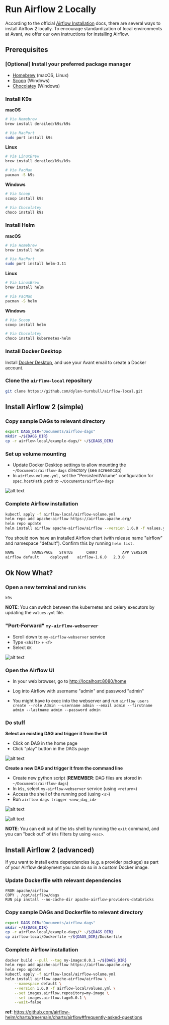 # Run Airflow 2 Locally

According to the official [Airflow Installation](https://airflow.apache.org/docs/apache-airflow/stable/installation/index.html#) docs, there are several ways to install Airflow 2 locally. To encourage standardization of local environments at Avant, we offer our own instructions for installing Airflow.

## Prerequisites

### \[Optional\] Install your preferred package manager

- [Homebrew](https://brew.sh/) (macOS, Linux)
- [Scoop](https://scoop.sh/) (Windows)
- [Chocolatey](https://chocolatey.org/install) (Windows)

### Install K9s

**macOS**

```bash
# Via Homebrew
brew install derailed/k9s/k9s

# Via MacPort
sudo port install k9s
```

**Linux**

```bash
# Via LinuxBrew
brew install derailed/k9s/k9s

# Via PacMan
pacman -S k9s
```

**Windows**

```bash
# Via Scoop
scoop install k9s

# Via Chocolatey
choco install k9s
```

### Install Helm

**macOS**

```bash
# Via Homebrew
brew install helm

# Via MacPort
sudo port install helm-3.11
```

**Linux**

```bash
# Via LinuxBrew
brew install helm

# Via PacMan
pacman -S helm
```

**Windows**

```bash
# Via Scoop
scoop install helm

# Via Chocolatey
choco install kubernetes-helm
```

### Install Docker Desktop

Install [Docker Desktop](https://www.docker.com/products/docker-desktop/), and use your Avant email to create a Docker account.

### Clone the `airflow-local` repository

```bash
git clone https://github.com/dylan-turnbull/airflow-local.git
```

## Install Airflow 2 (simple)

### Copy sample DAGs to relevant directory

```bash
export DAGS_DIR="Documents/airflow-dags"
mkdir ~/${DAGS_DIR}
cp -r airflow-local/example-dags/* ~/${DAGS_DIR}
```

### Set up volume mounting

- Update Docker Desktop settings to allow mounting the `~/Documents/airflow-dags` directory (see screencap)
- In `airflow-volume.yml,` set the "PersistentVolume" configuration for `spec.hostPath.path` to `~/Documents/airflow-dags`

![alt text](images/mount_directory.png)

### Complete Airflow installation

```bash
kubectl apply -f airflow-local/airflow-volume.yml
helm repo add apache-airflow https://airflow.apache.org/
helm repo update
helm install airflow apache-airflow/airflow --version 1.6.0 -f values.yml
```

You should now have an installed Airflow chart (with release name "airflow" and namespace "default"). Confirm this by running `helm list`.

```bash
NAME      	NAMESPACE	STATUS  	CHART        	APP VERSION
airflow	default  	deployed	airflow-1.6.0	2.3.0
```

## Ok Now What?

### Open a new terminal and run `k9s`

```bash
k9s
```

**NOTE**: You can switch between the kubernetes and celery executors by updating the `values.yml` file.

### "Port-Forward" `my-airflow-webserver`

- Scroll down to `my-airflow-webserver` service
- Type `<shift>` + `<f>`
- Select `OK`

![alt text](images/k9s.png)

### Open the Airflow UI

- In your web browser, go to [http://localhost:8080/home](http://localhost:8080/home)
- Log into Airflow with username "admin" and password "admin"

- You might have to exec into the webserver and run `airflow users  create --role Admin --username admin --email admin --firstname admin --lastname admin --password admin
`

### Do stuff

**Select an existing DAG and trigger it from the UI**

- Click on DAG in the home page
- Click "play" button in the DAGs page

![alt text](images/trigger_dag.png)

**Create a new DAG and trigger it from the command line**

- Create new python script (**REMEMBER**: DAG files are stored in `~/Documents/airflow-dags`)
- In `k9s`, select `my-airflow-webserver` service (using `<return>`)
- Access the shell of the running pod (using `<s>`)
- Run `airflow dags trigger <new_dag_id>`

![alt text](images/create_new_dag.png)

![alt text](images/airflow_cli.png)

**NOTE**: You can exit out of the `k9s` shell by running the `exit` command, and you can "back out" of `k9s` filters by using `<esc>`.

## Install Airflow 2 (advanced)

If you want to install extra dependencies (e.g. a provider package) as part of your Airflow deployment you can do so in a custom Docker image.

### Update Dockerfile with relevant dependencies

```
FROM apache/airflow
COPY . /opt/airflow/dags
RUN pip install --no-cache-dir apache-airflow-providers-databricks
```

### Copy sample DAGs and Dockerfile to relevant directory

```bash
export DAGS_DIR="Documents/airflow-dags"
mkdir ~/${DAGS_DIR}
cp -r airflow-local/example-dags/* ~/${DAGS_DIR}
cp airflow-local/Dockerfile ~/${DAGS_DIR}/Dockerfile
```

### Complete Airflow installation

```bash
docker build --pull --tag my-image:0.0.1 ~/${DAGS_DIR}
helm repo add apache-airflow https://airflow.apache.org/
helm repo update
kubectl apply -f airflow-local/airflow-volume.yml
helm install airflow apache-airflow/airflow \
    --namespace default \
    --version 1.6.0 -f airflow-local/values.yml \
    --set images.airflow.repository=my-image \
    --set images.airflow.tag=0.0.1 \
    --wait=false
```

**ref**: https://github.com/airflow-helm/charts/tree/main/charts/airflow#frequently-asked-questions

